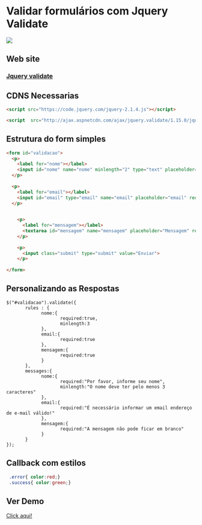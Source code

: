 Validar formulários com Jquery Validate
===================

![](https://camo.githubusercontent.com/02ed3f6695f288aedec24c2a329c667281efef5f/687474703a2f2f707265636973696f6e2d736f6674776172652e636f6d2f77702d636f6e74656e742f75706c6f6164732f323031342f30342f6a5175726572792e676966)

Web site
----------

### <a href="https://jqueryvalidation.org/">Jquery validate</a>

CDNS Necessarias
----------
``` html
<script src="https://code.jquery.com/jquery-2.1.4.js"></script>

<script  src="http://ajax.aspnetcdn.com/ajax/jquery.validate/1.15.0/jquery.validate.js"></script>
``` 

Estrutura do form simples
-------------

``` html
<form id="validacao">
  <p>
    <label for="nome"></label>
    <input id="nome" name="nome" minlength="2" type="text" placeholder="Nome" required>
  </p>
  
  <p>
    <label for="email"></label>
    <input id="email" type="email" name="email" placeholder="email" required>
  </p>

    
    <p>
      <label for="mensagem"></label>
      <textarea id="mensagem" name="mensagem" placeholder="Mensagem" required></textarea>
    </p>
  
    <p>
      <input class="submit" type="submit" value="Enviar">
    </p>
  
</form>
```

Personalizando as Respostas
----------

``` Jquery
$("#validacao").validate({
       rules : {
             nome:{
                    required:true,
                    minlength:3
             },
             email:{
                    required:true
             },
             mensagem:{
                    required:true
             }                                
       },
       messages:{
             nome:{
                    required:"Por favor, informe seu nome",
                    minlength:"O nome deve ter pelo menos 3 caracteres"
             },
             email:{
                    required:"É necessário informar um email endereço de e-mail válido!"
             },
             mensagem:{
                    required:"A mensagem não pode ficar em branco"
             }     
       }
});
```


Callback com estilos
----------


``` Css
 .error{ color:red;}
 .success{ color:green;}
```

Ver Demo
----------

[Click aqui!](http://daniloagostinho.github.io/tutorial)
